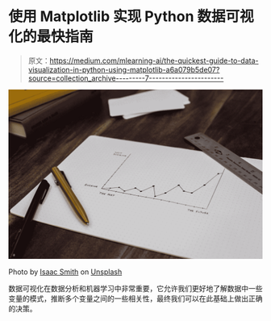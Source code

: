 # 使用 Matplotlib 实现 Python 数据可视化的最快指南

> 原文：<https://medium.com/mlearning-ai/the-quickest-guide-to-data-visualization-in-python-using-matplotlib-a6a079b5de07?source=collection_archive---------7----------------------->

![](img/eec461957fea3f484a28bec9e24fb723.png)

Photo by [Isaac Smith](https://unsplash.com/@isaacmsmith?utm_source=medium&utm_medium=referral) on [Unsplash](https://unsplash.com?utm_source=medium&utm_medium=referral)

数据可视化在数据分析和机器学习中非常重要，它允许我们更好地了解数据中一些变量的模式，推断多个变量之间的一些相关性，最终我们可以在此基础上做出正确的决策。